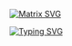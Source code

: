 
  [![Matrix SVG](https://raw.githubusercontent.com/rodrigograca31/rodrigograca31/master/matrix.svg)](https://www.youtube.com/watch?v=SDkAGkd4NLc) 

<a href="https://git.io/typing-svg"><img src="https://readme-typing-svg.demolab.com?font=Fira+Code&size=15&pause=1000&color=2CF71A&center=true&vCenter=true&width=435&lines=---------------%3E+Hi+Guys+%2CWelcome+to+My+Profile+;-------------------%3E-%3E+I+am+%2CMahesh;-----------------%3E-%3E-%3E+Always+Read+to+Learn" alt="Typing SVG" /></a>
